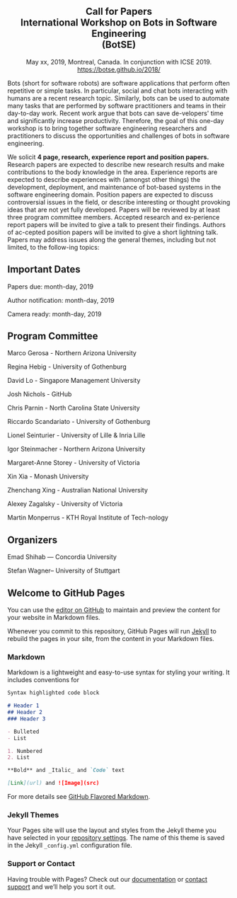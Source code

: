 
<div style="text-align:center">
<h2> <b> Call for Papers <br>
International Workshop on Bots in Software Engineering <br>
(BotSE) </b> </h2> 
May xx, 2019, Montreal, Canada. In conjunction with ICSE 2019.<br>
<a href="https://botse.github.io/2018/">https://botse.github.io/2018/</a>
</div>

Bots (short for software robots) are software applications that perform often repetitive or simple tasks. In particular, social and chat bots interacting with humans are a recent research topic. Similarly, bots can be used to automate many tasks that are performed by software practitioners and teams in their day-to-day work. Recent work argue that bots can save de-velopers' time and significantly increase productivity. Therefore, the goal of this one-day workshop is to bring together software engineering researchers and practitioners to discuss the opportunities and challenges of bots in software engineering.

We solicit **4 page, research, experience report and position papers.** Research papers are expected to describe new research results and make contributions to the body knowledge in the area. Experience reports are expected to describe experiences with (amongst other things) the development, deployment, and maintenance of bot-based systems in the software engineering domain. Position papers are expected to discuss controversial issues in the field, or describe interesting or thought provoking ideas that are not yet fully developed. Papers will be reviewed by at least three program committee members. Accepted research and ex-perience report papers will be invited to give a talk to present their findings. Authors of ac-cepted position papers will be invited to give a short lightning talk. 
Papers may address issues along the general themes, including but not limited, to the follow-ing topics:

## Important Dates
Papers due:	            month-day, 2019

Author notification:	month-day, 2019

Camera ready:	        month-day, 2019


## Program Committee
Marco Gerosa - Northern Arizona University

Regina Hebig - University of Gothenburg

David Lo - Singapore Management University

Josh Nichols - GitHub

Chris Parnin - North Carolina State University

Riccardo Scandariato - University of Gothenburg

Lionel Seinturier - University of Lille & Inria Lille

Igor Steinmacher - Northern Arizona University

Margaret-Anne Storey - University of Victoria

Xin Xia - Monash University

Zhenchang Xing - Australian National University

Alexey Zagalsky - University of Victoria

Martin Monperrus - KTH Royal Institute of Tech-nology

## Organizers
Emad Shihab — Concordia University

Stefan Wagner– University of Stuttgart 


## Welcome to GitHub Pages

You can use the [editor on GitHub](https://github.com/botse/test/edit/master/index.md) to maintain and preview the content for your website in Markdown files.

Whenever you commit to this repository, GitHub Pages will run [Jekyll](https://jekyllrb.com/) to rebuild the pages in your site, from the content in your Markdown files.

### Markdown

Markdown is a lightweight and easy-to-use syntax for styling your writing. It includes conventions for

```markdown
Syntax highlighted code block

# Header 1
## Header 2
### Header 3

- Bulleted
- List

1. Numbered
2. List

**Bold** and _Italic_ and `Code` text

[Link](url) and ![Image](src)
```

For more details see [GitHub Flavored Markdown](https://guides.github.com/features/mastering-markdown/).

### Jekyll Themes

Your Pages site will use the layout and styles from the Jekyll theme you have selected in your [repository settings](https://github.com/botse/test/settings). The name of this theme is saved in the Jekyll `_config.yml` configuration file.

### Support or Contact

Having trouble with Pages? Check out our [documentation](https://help.github.com/categories/github-pages-basics/) or [contact support](https://github.com/contact) and we’ll help you sort it out.

